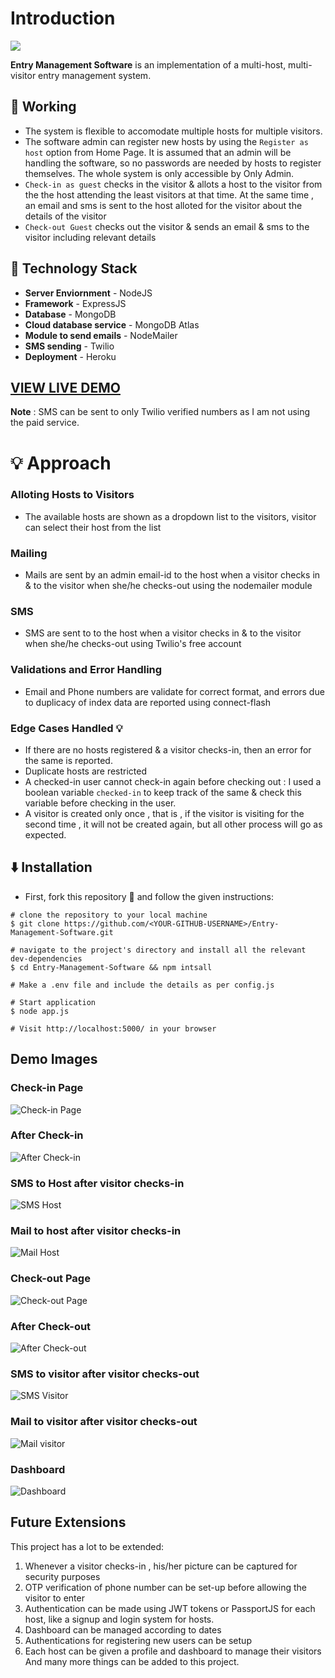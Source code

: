 # Introduction
![](https://github.com/Manvityagi/Entry-Management-Software/raw/master/images/EMS1.png)

**Entry Management Software** is an implementation of a multi-host, multi-visitor entry management system.
## 🔨  Working
  - The system is flexible to accomodate multiple hosts for multiple visitors. 
  - The software admin can register new hosts by using the ```Register as host``` option from Home Page. It is assumed that an admin will be handling the software, so no passwords are needed by hosts to register themselves. The whole system is only accessible by Only Admin. 
  - ```Check-in as guest``` checks in the visitor & allots a host to the visitor from the the host attending the least visitors at that time. At the same time , an email and sms is sent to the host alloted for the visitor about the details of the visitor
  - ```Check-out Guest``` checks out the visitor & sends an email & sms to the visitor including relevant details
  
## 🚧  Technology Stack
- **Server Enviornment** - NodeJS
- **Framework** - ExpressJS
- **Database** - MongoDB
- **Cloud database service** - MongoDB Atlas
- **Module to send emails** - NodeMailer
- **SMS sending** - Twilio
- **Deployment** - Heroku

## [VIEW LIVE DEMO](https://hidden-savannah-59110.herokuapp.com/)
**Note** : SMS can be sent to only Twilio verified numbers as I am not using the paid service.

# 💡 Approach
### Alloting Hosts to Visitors
- The available hosts are shown as a dropdown list to the visitors, visitor can select their host from the list
 ### Mailing 
- Mails are sent by an admin email-id to the host when a visitor checks in & to the visitor when she/he checks-out using the nodemailer module
### SMS
- SMS are sent to to the host when a visitor checks in & to the visitor when she/he checks-out using Twilio's free account
### Validations and Error Handling
- Email and Phone numbers are validate for correct format, and errors due to duplicacy of index data are reported using connect-flash
### Edge Cases Handled 💡
- If there are no hosts registered & a visitor checks-in, then an error for the same is reported.
- Duplicate hosts are restricted
- A checked-in user cannot check-in again before checking out : I used a boolean variable ```checked-in``` to keep track of the same & check this variable before checking in the user.
- A visitor is created only once , that is , if the visitor is visiting for the second time , it will not be created again, but all other process will go as expected.



## ⬇️ Installation
 - First, fork this repository 🍴 and follow the given instructions:
 ```
 # clone the repository to your local machine
$ git clone https://github.com/<YOUR-GITHUB-USERNAME>/Entry-Management-Software.git

# navigate to the project's directory and install all the relevant dev-dependencies
$ cd Entry-Management-Software && npm intsall

# Make a .env file and include the details as per config.js 

# Start application
$ node app.js

# Visit http://localhost:5000/ in your browser
 ```
 
 ## Demo Images
 ### Check-in Page
 ![Check-in Page](https://github.com/Manvityagi/Entry-Management-Software/raw/master/images/checkin.png)
 ### After Check-in
 ![After Check-in](https://github.com/Manvityagi/Entry-Management-Software/raw/master/images/After_checkin.png)
 ### SMS to Host after visitor checks-in
 ![SMS Host](https://github.com/Manvityagi/Entry-Management-Software/raw/master/images/sms_host.png)
 ### Mail to host after visitor checks-in
 ![Mail Host](https://github.com/Manvityagi/Entry-Management-Software/raw/master/images/mail_host.png)
 ### Check-out Page
 ![Check-out Page](https://github.com/Manvityagi/Entry-Management-Software/raw/master/images/check_out.png)
 ### After Check-out
 ![After Check-out](https://github.com/Manvityagi/Entry-Management-Software/raw/master/images/after_checkout.png)
 ### SMS to visitor after visitor checks-out
 ![SMS Visitor](https://github.com/Manvityagi/Entry-Management-Software/raw/master/images/sms_visitor.png)
 ### Mail to visitor after visitor checks-out
 ![Mail visitor](https://github.com/Manvityagi/Entry-Management-Software/raw/master/images/mail_visitor.png)
 ### Dashboard
 ![Dashboard](https://github.com/Manvityagi/Entry-Management-Software/raw/master/images/dashboard.png)

  ## Future Extensions
  This project has a lot to be extended: 
  1. Whenever a visitor checks-in , his/her picture can be captured for security purposes
  2. OTP verification of phone number can be set-up before allowing the visitor to enter
  3. Authentication can be made using JWT tokens or PassportJS for each host, like a signup and login system for hosts.
  4. Dashboard can be managed according to dates 
  5. Authentications for registering new users can be setup
  6. Each host can be given a profile and dashboard to manage their visitors
And many more things can be added to this project. 




